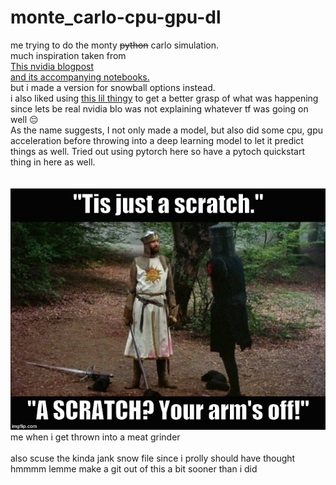 # monte_carlo-cpu-gpu-dl

me trying to do the monty ~~python~~ carlo simulation.  <br>
much inspiration taken from   <br>
[This nvidia blogpost](https://developer.nvidia.com/blog/accelerating-python-for-exotic-option-pricing/) <br>
[and its accompanying notebooks.](https://github.com/NVIDIA/fsi-samples/tree/main/gQuant/plugins/gquant_plugin/notebooks/asian_barrier_option)   <br>
but i made a version for snowball options instead. <br>
i also liked using [this lil thingy](https://github.com/t4fita/Barrier-option-pricing/blob/main/main.py) to get a better grasp of what was happening since lets be real nvidia blo was not explaining whatever tf was going on well :pensive:  <br>
As the name suggests, I not only made a model, but also did some cpu, gpu acceleration before throwing into a deep learning model to let it predict things as well. Tried out using pytorch here so have a pytoch quickstart thing in here as well. <br> <br> <br>
![Alt](3o06s4.jpg) <br>
me when i get thrown into a meat grinder <br> <br>
also scuse the kinda jank snow file since i prolly should have thought hmmmm lemme make a git out of this a bit sooner than i did